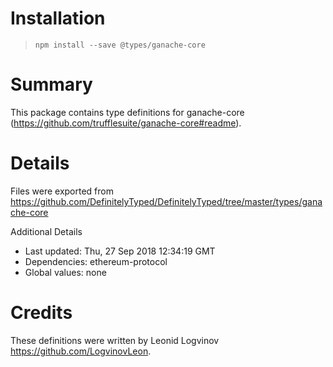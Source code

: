 # Installation
> `npm install --save @types/ganache-core`

# Summary
This package contains type definitions for ganache-core (https://github.com/trufflesuite/ganache-core#readme).

# Details
Files were exported from https://github.com/DefinitelyTyped/DefinitelyTyped/tree/master/types/ganache-core

Additional Details
 * Last updated: Thu, 27 Sep 2018 12:34:19 GMT
 * Dependencies: ethereum-protocol
 * Global values: none

# Credits
These definitions were written by Leonid Logvinov <https://github.com/LogvinovLeon>.
